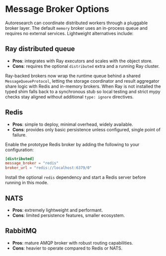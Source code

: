 # Message Broker Options

Autoresearch can coordinate distributed workers through a pluggable broker layer.
The default `memory` broker uses an in-process queue and requires no external
services. Lightweight alternatives include:

## Ray distributed queue

- **Pros**: integrates with Ray executors and scales with the object store.
- **Cons**: requires the optional `distributed` extra and a running Ray
  cluster.

Ray-backed brokers now wrap the runtime queue behind a shared
`MessageQueueProtocol`, letting the storage coordinator and result aggregator
share logic with Redis and in-memory brokers. When Ray is not installed the
typed shim falls back to a synchronous stub so local testing and strict mypy
checks stay aligned without additional `type: ignore` directives.

## Redis

- **Pros**: simple to deploy, minimal overhead, widely available.
- **Cons**: provides only basic persistence unless configured, single point of failure.

Enable the prototype Redis broker by adding the following to your configuration:

```toml
[distributed]
message_broker = "redis"
broker_url = "redis://localhost:6379/0"
```

Install the optional `redis` dependency and start a Redis server before running
in this mode.

## NATS

- **Pros**: extremely lightweight and performant.
- **Cons**: limited persistence features, smaller ecosystem.

## RabbitMQ

- **Pros**: mature AMQP broker with robust routing capabilities.
- **Cons**: heavier to operate compared to Redis or NATS.
